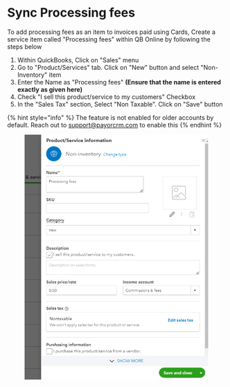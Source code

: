 # Sync Processing fees

To add processing fees as an item to invoices paid using Cards, Create a service item called "Processing fees" within QB Online by following the steps below

1. Within QuickBooks, Click on "Sales" menu
2. Go to "Product/Services" tab. Click on "New" button and select "Non-Inventory" item
3. Enter the Name as "Processing fees" **(Ensure that the name is entered exactly as given here)**
4. Check "I sell this product/service to my customers" Checkbox
5. In the "Sales Tax" section, Select "Non Taxable". Click on "Save" button



{% hint style="info" %}
The feature is not enabled for older accounts by default. Reach out to support@payorcrm.com to enable this
{% endhint %}

&#x20;

<figure><img src="../../.gitbook/assets/image.png" alt=""><figcaption></figcaption></figure>
